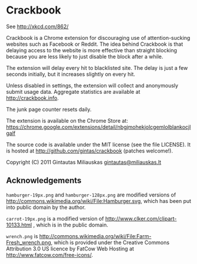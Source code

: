 Crackbook
=========

See http://xkcd.com/862/

Crackbook is a Chrome extension for discouraging use of attention-sucking
websites such as Facebook or Reddit. The idea behind Crackbook is that delaying
access to the website is more effective than straight blocking because you
are less likely to just disable the block after a while.

The extension will delay every hit to blacklisted site. The delay is just
a few seconds initially, but it increases slightly on every hit.

Unless disabled in settings, the extension will collect and anonymously
submit usage data. Aggregate statistics are available at
<http://crackbook.info>.

The junk page counter resets daily.


The extension is available on the Chrome Store at:
https://chrome.google.com/extensions/detail/nbgjmohekjolcgemlolblankocjlgalf

The source code is available under the MIT license (see the file LICENSE).
It is hosted at http://github.com/gintas/crackbook (patches welcome!).

Copyright (C) 2011 Gintautas Miliauskas <gintautas@miliauskas.lt>


Acknowledgements
----------------

`hamburger-19px.png` and `hamburger-128px.png` are modified
versions of <http://commons.wikimedia.org/wiki/File:Hamburger.svg>, which
has been put into public domain by the author.

`carrot-19px.png` is a modified version of
<http://www.clker.com/clipart-10133.html> , which is in the public domain.

`wrench.png` is <http://commons.wikimedia.org/wiki/File:Farm-Fresh_wrench.png>,
which is provided under the Creative Commons Attribution 3.0 US licence
by FatCow Web Hosting at <http://www.fatcow.com/free-icons/>.
